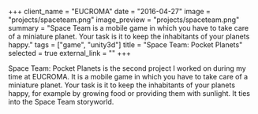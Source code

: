 +++
client_name = "EUCROMA"
date = "2016-04-27"
image = "projects/spaceteam.png"
image_preview = "projects/spaceteam.png"
summary = "Space Team is a mobile game in which you have to take care of a miniature planet. Your task is it to keep the inhabitants of your planets happy."
tags = ["game", "unity3d"]
title = "Space Team: Pocket Planets"
selected = true
external_link = ""
+++

Space Team: Pocket Planets is the second project I worked on during my time at EUCROMA. It is a mobile game in which you have to take care of a miniature planet. Your task is it to keep the inhabitants of your planets happy, for example by growing food or providing them with sunlight. It ties into the Space Team storyworld.